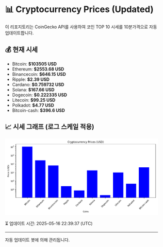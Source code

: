 
# 📊 Cryptocurrency Prices (Updated)

이 리포지토리는 CoinGecko API를 사용하여 코인 TOP 10 시세를 10분가격으로 자동 업데이트합니다.

## 💰 현재 시세
- Bitcoin: **$103505 USD**
- Ethereum: **$2553.68 USD**
- Binancecoin: **$646.15 USD**
- Ripple: **$2.39 USD**
- Cardano: **$0.759732 USD**
- Solana: **$167.66 USD**
- Dogecoin: **$0.222335 USD**
- Litecoin: **$99.25 USD**
- Polkadot: **$4.77 USD**
- Bitcoin-cash: **$396.6 USD**

## 📈 시세 그래프 (로그 스케일 적용)
![Crypto Prices](crypto_prices.png)

⏳ 업데이트 시간: 2025-05-16 22:39:37 (UTC)

---
자동 업데이트 봇에 의해 관리됩니다.
